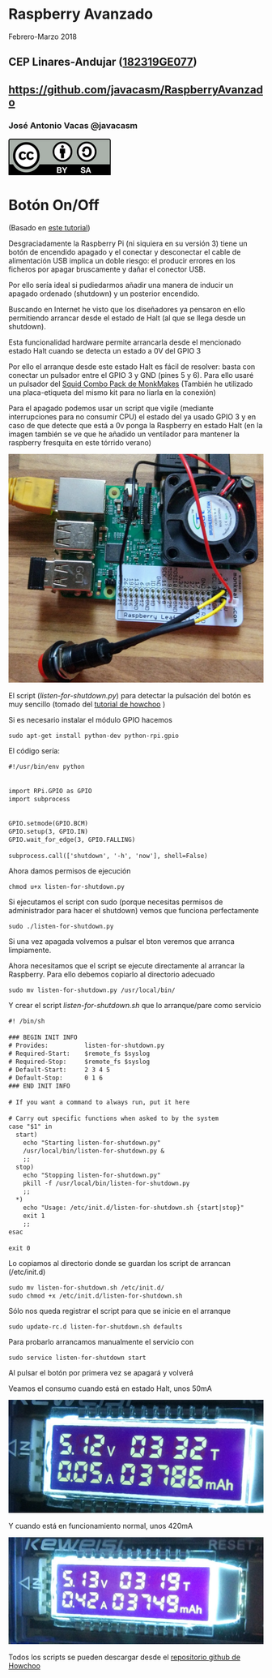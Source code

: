 
# Raspberry Avanzado

Febrero-Marzo 2018

## CEP Linares-Andujar ([182319GE077](https://www.juntadeandalucia.es/educacion/secretariavirtual/consultaCEP/actividad/182319GE077/))

## https://github.com/javacasm/RaspberryAvanzado

### José Antonio Vacas @javacasm

![CC](./images/Licencia_CC.png)


# Botón On/Off

(Basado en [este tutorial](https://howchoo.com/g/mwnlytk3zmm/how-to-add-a-power-button-to-your-raspberry-pi))

Desgraciadamente la Raspberry Pi (ni siquiera en su versión 3) tiene un botón de encendido apagado y el conectar y desconectar el cable de alimentación USB implica un doble riesgo: el producir errores en los ficheros por apagar bruscamente y dañar el conector USB.

Por ello sería ideal si pudiedarmos añadir una manera de inducir un apagado ordenado (shutdown) y un posterior encendido.

Buscando en Internet he visto que los diseñadores ya pensaron en ello permitiendo arrancar desde el estado de Halt (al que se llega desde un shutdown).

Esta funcionalidad hardware permite arrancarla desde el mencionado estado Halt cuando se detecta un estado a 0V del GPIO 3

Por ello el arranque desde este estado Halt es fácil de resolver: basta con conectar un pulsador entre el GPIO 3 y GND (pines 5 y 6). Para ello usaré un pulsador del [Squid Combo Pack de  MonkMakes](https://www.monkmakes.com/squid_combo) (También he utilizado una placa-etiqueta del mismo kit para no liarla en la conexión)

Para el apagado podemos usar un script que vigile (mediante interrupciones para no consumir CPU) el estado del ya usado GPIO 3 y en caso de que detecte que está a 0v ponga la Raspberry en estado Halt (en la imagen también se ve que he añadido un ventilador para mantener la raspberry fresquita en este tórrido verano)

![boton on-off](./images/Boton_on-off.jpg)

El script (_listen-for-shutdown.py_) para detectar la pulsación del botón es muy sencillo (tomado del [tutorial de howchoo](https://howchoo.com/g/mwnlytk3zmm/how-to-add-a-power-button-to-your-raspberry-pi) )

Si es necesario instalar el módulo GPIO hacemos

    sudo apt-get install python-dev python-rpi.gpio

El código sería:

    #!/usr/bin/env python


    import RPi.GPIO as GPIO
    import subprocess


    GPIO.setmode(GPIO.BCM)
    GPIO.setup(3, GPIO.IN)
    GPIO.wait_for_edge(3, GPIO.FALLING)

    subprocess.call(['shutdown', '-h', 'now'], shell=False)

Ahora damos permisos de ejecución

    chmod u+x listen-for-shutdown.py

Si ejecutamos el script con sudo (porque necesitas permisos de administrador para hacer el shutdown) vemos que funciona perfectamente

    sudo ./listen-for-shutdown.py

Si una vez apagada volvemos a pulsar el bton veremos que arranca limpiamente.

Ahora necesitamos que el script se ejecute directamente al arrancar la Raspberry. Para ello debemos copiarlo al directorio adecuado

    sudo mv listen-for-shutdown.py /usr/local/bin/

Y crear el script _listen-for-shutdown.sh_ que lo arranque/pare como servicio

    #! /bin/sh

    ### BEGIN INIT INFO
    # Provides:          listen-for-shutdown.py
    # Required-Start:    $remote_fs $syslog
    # Required-Stop:     $remote_fs $syslog
    # Default-Start:     2 3 4 5
    # Default-Stop:      0 1 6
    ### END INIT INFO

    # If you want a command to always run, put it here

    # Carry out specific functions when asked to by the system
    case "$1" in
      start)
        echo "Starting listen-for-shutdown.py"
        /usr/local/bin/listen-for-shutdown.py &
        ;;
      stop)
        echo "Stopping listen-for-shutdown.py"
        pkill -f /usr/local/bin/listen-for-shutdown.py
        ;;
      *)
        echo "Usage: /etc/init.d/listen-for-shutdown.sh {start|stop}"
        exit 1
        ;;
    esac

    exit 0

Lo copiamos al directorio donde se guardan los script de  arrancan (/etc/init.d)


    sudo mv listen-for-shutdown.sh /etc/init.d/
    sudo chmod +x /etc/init.d/listen-for-shutdown.sh

Sólo nos queda registrar el script para que se inicie en el arranque

    sudo update-rc.d listen-for-shutdown.sh defaults


Para probarlo arrancamos manualmente el servicio con

    sudo service listen-for-shutdown start

Al pulsar el botón por primera vez se apagará y volverá

Veamos el consumo cuando está en estado Halt, unos 50mA

![Consumo Halt](./images/ConsumoHalt.jpg)

Y cuando está en funcionamiento normal, unos 420mA

![Consumo Normal](./images/ConsumoNomal.jpg)

Todos los scripts se pueden descargar desde el [repositorio github de Howchoo](https://github.com/Howchoo/pi-power-button)
